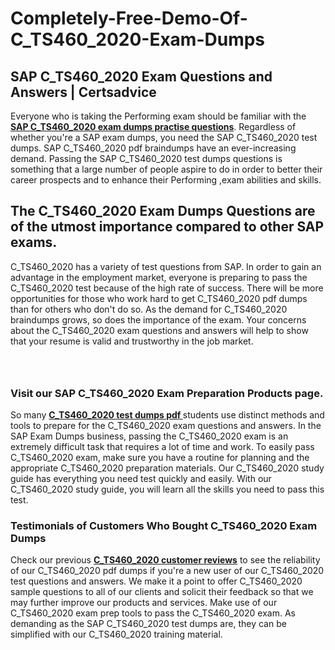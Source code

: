 # Completely-Free-Demo-Of-C_TS460_2020-Exam-Dumps
<h2><strong>SAP C_TS460_2020 Exam Questions and Answers | Certsadvice</strong></h2> <p>Everyone who is taking the Performing exam should be familiar with the <a href="http://www.certsadvice.com/sap/c_ts460_2020-practice-questions"><strong>SAP C_TS460_2020 exam dumps practise questions</strong></a>. Regardless of whether you&#39;re a SAP exam dumps, you need the SAP C_TS460_2020 test dumps. SAP C_TS460_2020 pdf braindumps have an ever-increasing demand. Passing the SAP C_TS460_2020 test dumps questions is something that a large number of people aspire to do in order to better their career prospects and to enhance their Performing ,exam abilities and skills.</p> <h2><strong>The C_TS460_2020 Exam Dumps Questions are of the utmost importance compared to other SAP exams.</strong></h2> <p>C_TS460_2020 has a variety of test questions from SAP. In order to gain an advantage in the employment market, everyone is preparing to pass the C_TS460_2020 test because of the high rate of success. There will be more opportunities for those who work hard to get C_TS460_2020 pdf dumps than for others who don&#39;t do so. As the demand for C_TS460_2020 braindumps grows, so does the importance of the exam. Your concerns about the C_TS460_2020 exam questions and answers will help to show that your resume is valid and trustworthy in the job market.</p> <p><a href="http://www.certsadvice.com/sap/c_ts460_2020-practice-questions" style="display: block; padding: 1em 0; text-align: center; "><img alt="" src="https://1.bp.blogspot.com/-RUOr8Wn-CRk/YUYAxC8kcHI/AAAAAAAAAnw/F7BbdI3tw8QDj5z8iX0vQAioQzKiUxduwCLcBGAsYHQ/s0/unnamed.jpg" /></a></p> <h3><strong>Visit our SAP C_TS460_2020 Exam Preparation Products page.</strong></h3> <p>So many <a href="http://www.certsadvice.com/sap/c_ts460_2020-practice-questions"><strong>C_TS460_2020 test dumps pdf </strong></a>students use distinct methods and tools to prepare for the C_TS460_2020 exam questions and answers. In the SAP Exam Dumps business, passing the C_TS460_2020 exam is an extremely difficult task that requires a lot of time and work. To easily pass C_TS460_2020 exam, make sure you have a routine for planning and the appropriate C_TS460_2020 preparation materials. Our C_TS460_2020 study guide has everything you need test quickly and easily. With our C_TS460_2020 study guide, you will learn all the skills you need to pass this test.</p> <h3><strong>Testimonials of Customers Who Bought C_TS460_2020 Exam Dumps</strong></h3> <p>Check our previous <a href="http://www.certsadvice.com/sap/c_ts460_2020-practice-questions"><strong>C_TS460_2020 customer reviews</strong></a> to see the reliability of our C_TS460_2020 pdf dumps if you&#39;re a new user of our C_TS460_2020 test questions and answers. We make it a point to offer C_TS460_2020 sample questions to all of our clients and solicit their feedback so that we may further improve our products and services. Make use of our C_TS460_2020 exam prep tools to pass the C_TS460_2020 exam. As demanding as the SAP C_TS460_2020 test dumps are, they can be simplified with our C_TS460_2020 training material.</p>
